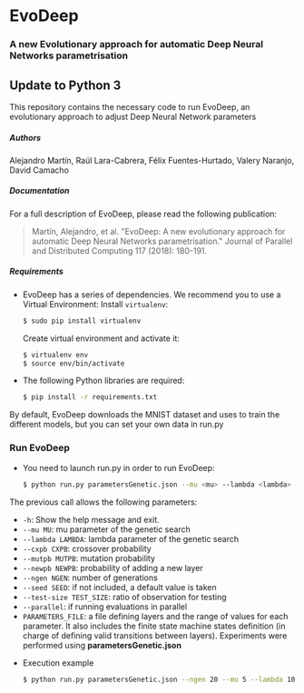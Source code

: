 # EvoDeep
### A new Evolutionary approach for automatic Deep Neural Networks parametrisation

## Update to Python 3

This repository contains the necessary code to run EvoDeep, an evolutionary approach to adjust Deep Neural Network parameters

##### Authors

Alejandro Martín, Raúl Lara-Cabrera, Félix Fuentes-Hurtado, Valery Naranjo, David Camacho

##### Documentation
For a full description of EvoDeep, please read the following publication:

> Martín, Alejandro, et al. "EvoDeep: A new evolutionary approach for automatic Deep Neural Networks parametrisation." Journal of Parallel and Distributed Computing 117 (2018): 180-191.

[Link]: https://www.researchgate.net/publication/320307342_EvoDeep_a_new_Evolutionary_approach_for_automatic_Deep_Neural_Networks_parametrisation


##### Requirements
- EvoDeep has a series of dependencies. We recommend you to use a Virtual Environment:
    Install `virtualenv`:
    ```sh
    $ sudo pip install virtualenv
    ```
    Create virtual environment and activate it:
    ```sh
    $ virtualenv env
    $ source env/bin/activate
    ```
- The following Python libraries are required:
    ```sh
    $ pip install -r requirements.txt
    ```
    
By default, EvoDeep downloads the MNIST dataset and uses to train the different models, but you can set your own data in run.py

### Run EvoDeep
- You need to launch run.py in order to run EvoDeep:
    ```sh
    $ python run.py parametersGenetic.json --mu <mu> --lambda <lambda> --cxpb <cxpb> --mutpb <mutpb> --newpb <newpb> --ngen <ngen> --parallel
    ```
The previous call allows the following parameters:
* `-h`: Show the help message and exit.
* `--mu MU`: mu parameter of the genetic search
* `--lambda LAMBDA`: lambda parameter of the genetic search
* `--cxpb CXPB`: crossover probability
* `--mutpb MUTPB`: mutation probability
* `--newpb NEWPB`: probability of adding a new layer
* `--ngen NGEN`: number of generations
* `--seed SEED`: if not included, a default value is taken
* `--test-size TEST_SIZE`: ratio of observation for testing
* `--parallel`: if running evaluations in parallel
* `PARAMETERS_FILE`: a file defining layers and the range of values for each parameter. It also includes the finite state machine states definition (in charge of defining valid transitions between layers). Experiments were performed using **parametersGenetic.json**

- Execution example
    ```sh
    $ python run.py parametersGenetic.json --ngen 20 --mu 5 --lambda 10 --newpb 0.5 --cxpb 0.5 --mutpb 0.5 --parallel
    ```
